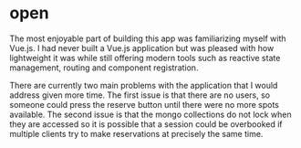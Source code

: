 # open

The most enjoyable part of building this app was familiarizing myself with Vue.js. I had never built a Vue.js application but was pleased with how lightweight it was while still offering modern tools such as reactive state management, routing and component registration. 

There are currently two main problems with the application that I would address given more time. The first issue is that there are no users, so someone could press the reserve button until there were no more spots available. The second issue is that the mongo collections do not lock when they are accessed so it is possible that a session could be overbooked if multiple clients try to make reservations at precisely the same time. 